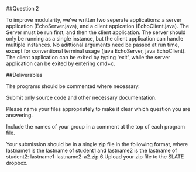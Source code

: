 ##Question 2

To improve modularity, we've written two seperate applications: a server application (EchoServer.java), and a client applcation (EchoClient.java). The Server must be run first, and then the client application. The server should only be running as a single instance, but the client application can handle multiple instances. No adittional arguments need be passed at run time, except for conventional terminal usage (java EchoServer, java EchoClient). The client application can be exited by typing 'exit', while the server application can be exited by entering cmd+c.

##Deliverables

The programs should be commented where necessary.

Submit only source code and other necessary documentation.

Please name your files appropriately to make it clear which question you are answering.

Include the names of your group in a comment at the top of each program file.

Your submission should be in a single zip file in the following format, where lastname1 is the lastname of student1 and lastname2 is the lastname of student2: lastname1-lastname2-a2.zip 6.Upload your zip file to the SLATE dropbox.
